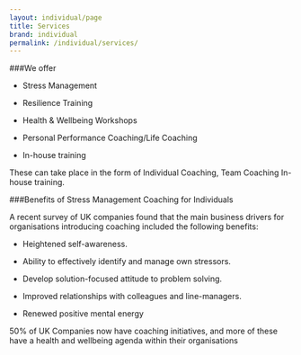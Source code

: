 ```yaml
---
layout: individual/page
title: Services
brand: individual
permalink: /individual/services/
---
```


###We offer

* Stress Management

* Resilience Training

* Health & Wellbeing Workshops

* Personal Performance Coaching/Life Coaching

* In-house training

These can take place in the form of Individual Coaching, Team Coaching In-house training.

###Benefits of Stress Management Coaching for Individuals

A recent survey of UK companies found that the main business drivers for organisations introducing coaching included the following benefits:

* Heightened self-awareness.

* Ability to effectively identify and manage own stressors.

* Develop solution-focused attitude to problem solving.

* Improved relationships with colleagues and line-managers.

* Renewed positive mental energy


50% of UK Companies now have coaching initiatives, and more of these have a health and wellbeing agenda within their organisations
